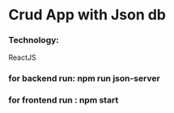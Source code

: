 # Crud App with Json db
### Technology:
ReactJS
### for backend run: npm run json-server 
### for frontend run : npm start
